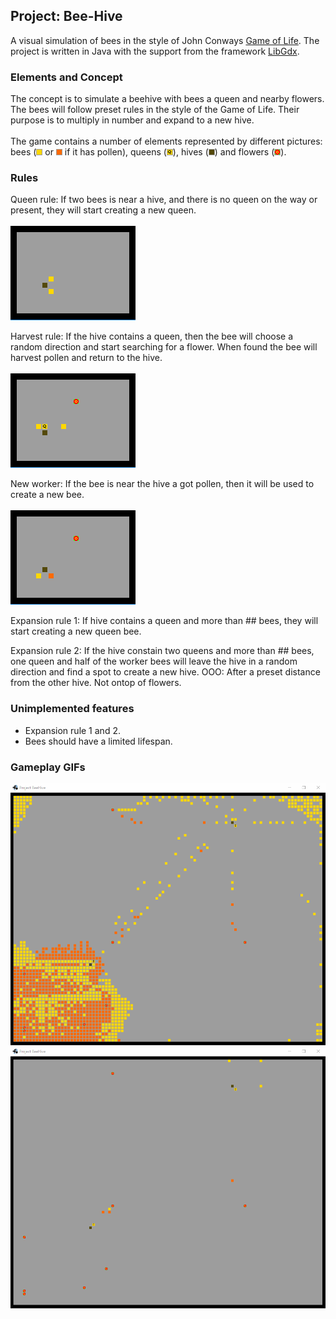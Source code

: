 ## Project: Bee-Hive ##
A visual simulation of bees in the style of John Conways <a href="https://bitstorm.org/gameoflife/">Game of Life</a>. 
The project is written in Java with the support from the framework <a href="https://libgdx.badlogicgames.com/">LibGdx</a>.

### Elements and Concept ###
The concept is to simulate a beehive with bees a queen and nearby flowers. 
The bees will follow preset rules in the style of the Game of Life. 
Their purpose is to multiply in number and expand to a new hive.
<br/><br/>
The game contains a number of elements represented by different pictures: 
bees (![](/Game/core/assets/beeNoPollen.png) or ![](/Game/core/assets/beePollen.png) if it has pollen), 
queens (![](/Game/core/assets/queen.png)), hives (![](/Game/core/assets/hive.png)) 
and flowers (![](/Game/core/assets/flower.png)).

### Rules ####
Queen rule: If two bees is near a hive, and there is no queen on the way or present, 
they will start creating a new queen. 
<br/><br/>
![GIF Queen Rule](/GIFS/README/queenRule.gif)

Harvest rule: If the hive contains a queen, then the bee will choose a random direction and 
start searching for a flower. When found the bee will harvest pollen and return to the hive.
<br/><br/>
![GIF Harvest Rule](/GIFS/README/harvestRule.gif)

New worker: If the bee is near the hive a got pollen, then it will be used to create a new bee.
<br/><br/>
![GIF Harvest Rule](/GIFS/README/newWorkerRule.gif)

Expansion rule 1: If hive contains a queen and more than ## bees, they will start creating a 
new queen bee. 

Expansion rule 2: If the hive constain two queens and more than ## bees, one queen and half of 
the worker bees will leave the hive in a random direction and find a spot to create a new hive. 
OOO: After a preset distance from the other hive. Not ontop of flowers.

### Unimplemented features ###
- Expansion rule 1 and 2.
- Bees should have a limited lifespan.

### Gameplay GIFs ###
![A lot of bees](/GIFS/beeHive01.gif)
![Brand new game](/GIFS/beeHive02.gif)